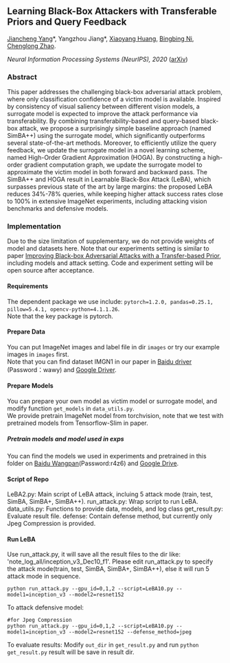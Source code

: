 ## Learning Black-Box Attackers with Transferable Priors and Query Feedback

[Jiancheng Yang](https://jiancheng-yang.com/)\*, Yangzhou Jiang\*, [Xiaoyang Huang](http://scholar.google.com/citations?user=Svw7X6kAAAAJ&hl=en), [Bingbing Ni](https://scholar.google.com/citations?user=eUbmKwYAAAAJ&hl=zh-CN), [Chenglong Zhao](https://scholar.google.com/citations?user=wl55lFoAAAAJ&hl=zh-CN).

*Neural Information Processing Systems (NeurIPS), 2020* ([arXiv](https://arxiv.org/abs/2010.11742))

### Abstract
This paper addresses the challenging black-box adversarial attack problem, where only classification confidence of a victim model is available. Inspired by consistency of visual saliency between different vision models, a surrogate model is expected to improve the attack performance via transferability. By combining transferability-based and query-based black-box attack, we propose a surprisingly simple baseline approach (named SimBA++) using the surrogate model, which significantly outperforms several state-of-the-art methods. Moreover, to efficiently utilize the query feedback, we update the surrogate model in a novel learning scheme, named High-Order Gradient Approximation (HOGA). By constructing a high-order gradient computation graph, we update the surrogate model to approximate the victim model in both forward and backward pass. The SimBA++ and HOGA result in Learnable Black-Box Attack (LeBA), which surpasses previous state of the art by large margins: the proposed LeBA reduces 34%-78% queries, while keeping higher attack success rates close to 100% in extensive ImageNet experiments, including attacking vision benchmarks and defensive models.

### Implementation
Due to the size limitation of supplementary, we do not provide weights of model and datasets here.  Note that our experiments setting is similar to paper [Improving Black-box Adversarial Attacks with a Transfer-based Prior](https://arxiv.org/pdf/1906.06919.pdf), including models and attack setting. Code and experiment setting will be open source after acceptance.

#### Requirements 
The dependent package we use include: `pytorch=1.2.0, pandas=0.25.1, pillow=5.4.1, opencv-python=4.1.1.26`.  
Note that the key package is pytorch.



#### Prepare Data
You can put ImageNet images and label file in dir `images` or try our example images in `images` first.  
Note that you can find dataset IMGN1 in our paper in
[Baidu driver](https://pan.baidu.com/s/1nt5guRByhu-hVo-98fj0SA) (Password：wawy) and  [Google Driver](https://drive.google.com/file/d/1wMpxCPfloy13UlYxhFxM_5fn7Rr2kEPm/view?usp=sharing).

#### Prepare Models
You can prepare your own model as victim model or surrogate model, and  modify function `get_models` in `data_utils.py`.  
We provide pretrain ImageNet model from torchvision, note that we test with pretrained models from Tensorflow-Slim in paper.

##### Pretrain models and model used in exps 

You can find the models we used in experiments and pretrained in this folder on [Baidu Wangpan](https://pan.baidu.com/s/1--gi2rJagnGZ3kcY5vQKQg)(Password:r4z6) and [Google Drive](https://drive.google.com/file/d/11DHdogeJbunThQMP8PgORO7kcOggPSD-/view?usp=sharing).



#### Script of Repo
LeBA2.py: Main script of LeBA attack, incluing 5 attack mode (train, test, SimBA, SimBA+, SimBA++).
run_attack.py:  Wrap script to run LeBA.
data_utils.py: Functions to provide data, models, and log class
get_result.py: Evaluate result file.
defense: Contain defense method, but currently only Jpeg Compression is provided.

#### Run LeBA
Use run_attack.py, it will save all the result files to the dir like: 'note_log_all/inception_v3_Dec10_f1'. Please edit run_attack.py to specify the attack mode(train, test, SimBA, SimBA+, SimBA++), else it will run 5 attack mode in sequence.
```
python run_attack.py --gpu_id=0,1,2 --script=LeBA10.py --model1=inception_v3 --model2=resnet152
```

To attack defensive model:
```
#for Jpeg Compression
python run_attack.py --gpu_id=0,1,2 --script=LeBA10.py --model1=inception_v3 --model2=resnet152 --defense_method=jpeg
```

To evaluate results:
Modify `out_dir` in  `get_result.py`
and run `python get_result.py`
result will be save in result dir.




